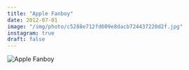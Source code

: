 ```yaml
---
title: "Apple Fanboy"
date: 2012-07-01
image: "/img/photo/c5288e712fd609e8dacb724437220d2f.jpg"
instagram: true
draft: false
---
```


![Apple Fanboy](/img/photo/c5288e712fd609e8dacb724437220d2f.jpg)
